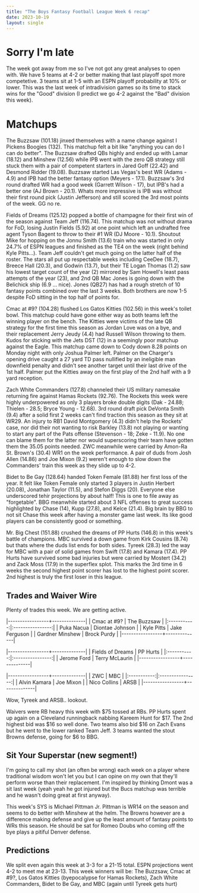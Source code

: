```yaml
---
title: "The Boys Fantasy Football League Week 6 recap"
date: 2023-10-19
layout: single
---
```


# Sorry I'm late

The week got away from me so I've not got any great analyses to open with. We have 5 teams at 4-2 or better making that last playoff spot more competetive. 3 teams sit at 1-5 with an ESPN playoff probability at 10% or lower. This was the last week of intradivision games so its time to stack wins for the "Good" division (I predict we go 4-2 against the "Bad" division this week).

# Matchups

The Buzzsaw (101.18) jinxed themselves with a name change against I Pickens Boogies (132). This matchup felt a bit like "anything you can do I can do better". The Buzzsaw drafted QBs highly and ended up with Lamar (18.12) and Minshew (12.56) while IPB went with the zero QB strategy still stuck them with a pair of competent starters in Jared Goff (22.42) and Desmond Ridder (19.08). Buzzsaw started Las Vegas's best WR (Adams - 4.9) and IPB had the better fantasy option (Meyers - 17.1). Buzzsaw's 3rd round drafted WR had a good week (Garrett Wilson - 17), but IPB's had a better one (AJ Brown - 20.1). Whats more impressive is IPB was without their first round pick (Justin Jefferson) and still scored the 3rd most points of the week. GG no re.

Fields of Dreams (125.12) popped a bottle of champagne for their first win of the season against Team Jeff (116.74). This matchup was not without drama for FoD, losing Justin Fields (5.92) at one point which left an undrafted free agent Tyson Bagent to throw to their #1 WR (DJ Moore - 10.1). Shoutout Mike for hopping on the Jonnu Smith (13.6) train who was started in only 24.7% of ESPN leagues and finished as the TE4 on the week (right behind Kyle Pitts...). Team Jeff couldn't get much going on the latter half of the roster. The stars all put up respectable weeks including CeeDee (18.7), Breece Hall (20.3), and Godwin (13.7), but their TE Logan Thomas (1.2) saw his lowest target count of the year (2) mirrored by Sam Howell's least pass attempts of the year (23), and 2nd QB Mac Jones is going down with the Belichick ship (6.9 ... nice). Jones (QB27) has had a rough stretch of 10 fantasy points combined over the last 3 weeks. Both brothers are now 1-5 despite FoD sitting in the top half of points for.

Cmac at #9? (104.28) flushed Los Gatos Kitties (102.56) in this week's toilet bowl. This matchup could have gone either way as both teams left the winning player on the bench. The Kitties were victims of the late QB strategy for the first time this season as Jordan Love was on a bye, and their replacement Jerry Jeudy (4.4) had Russell Wilson throwing to them. Kudos for sticking with the Jets DST (12) in a seemingly poor matchup against the Eagle. This matchup came down to Cody down 8.28 points on Monday night with only Joshua Palmer left. Palmer on the Charger's opening drive caught a 27 yard TD pass nullified by an ineligible man downfield penalty and didn't see another target until their last drive of the 1st half. Palmer put the Kitties away on the first play of the 2nd half with a 9 yard reception.

Zach White Commanders (127.8) channeled their US military namesake returning fire against Hamas Rockets (92.76). The Rockets this week were highly underpowered as only 3 players broke double digits (Dak - 24.88; Thielen - 28.5; Bryce Young - 12.68). 3rd round draft pick DeVonta Smith (9.4) after a solid first 2 weeks can't find traction this season as they sit at WR29. An injury to RB1 David Montgomery (4.3) didn't help the Rockets' case, nor did their not wanting to risk Barkley (13.8) not playing or wanting to start any part of the Pats offense (Stevenson - 18; Zeke - 11.9). No one can blame them for the latter nor would superscoring their team have gotten them the 35.05 points needed. ZWC meanwhile were carried by Amon-Ra St. Brown's (30.4) WR1 on the week performance. A pair of duds from Josh Allen (14.86) and Joe Mixon (9.2) weren't enough to slow down the Commanders' train this week as they slide up to 4-2.

Bidet to Be Gay (128.64) handed Token Female (81.88) her first loss of the year. It felt like Token Female only started 3 players in Justin Herbert (20.08), Jonathan Taylor (11.5), and Stefon Diggs (20). Everyone else underscored tehir projections by about half! This is one to file away as "forgetable". BBG meanwhile started about 3 NFL offenses to great success highlighted by Chase (14), Kupp (27.8), and Kelce (21.4). Big brain by BBG to not sit Chase this week after having a monster game last week. Its like good players can be consistently good or something. 

Mr. Big Chest (151.88) crushed the dreams of PP Hurts (146.8) in this week's battle of champions. MBC survived a down game from Kirk Cousins (8.74) but thats where the duds list ends for both sides. Tyreek (28.3) led the way for MBC with a pair of solid games from Swift (17.8) and Kamara (17.4). PP Hurts have survived some bad injuries but were carried by Mostert (34.2) and Zack Moss (17.9) in the superflex splot. This marks the 3rd time in 6 weeks the second highest point scorer has lost to the highest point scorer. 2nd highest is truly the first loser in this league.

## Trades and Waiver Wire

Plenty of trades this week. We are getting active.

|-----------------+--------------|
| Cmac at #9? | The Buzzsaw |
|:-----------:|:----------------:|
| Puka Nacua | Diontae Johnson |
| Kyle Pitts | Jake Ferguson |
| Gardner Minshew | Brock Purdy |
|-----------------+--------------|


|-----------------+--------------|
| Fields of Dreams | PP Hurts |
|:-----------:|:----------------:|
| Jerome Ford | Terry McLaurin |
|-----------------+--------------|

|-----------------+--------------|
| ZWC | MBC |
|:-----------:|:----------------:|
| Alvin Kamara | Joe Mixon |
| Nico Collins | ARSB |
|-----------------+--------------|

Wow, Tyreek and ARSB.. lookout.

Waivers were RB heavy this week with $75 tossed at RBs. PP Hurts spent up again on a Cleveland runningback nabbing Kareem Hunt for $17. The 2nd highest bid was $16 so well done. Two teams also bid $16 on Zach Evans but he went to the lower ranked Team Jeff. 3 teams wanted the stout Browns defense, going for $6 to BBG.

## Sit Your Superstar (new segment!)

I'm going to call my shot (an often be wrong) each week on a player where traditional wisdom won't let you but I can opine on my own that they'll perform worse than their replacement. I'm inspired by thinking Dmont was a sit last week (yeah yeah he got injured but the Bucs matchup was terrible and he wasn't doing great at first anyway). 

This week's SYS is Michael Pittman Jr. Pittman is WR14 on the season and seems to do better with Minshew at the helm. The Browns however are a difference making defense and give up the least amount of fantasy points to WRs this season. He should be sat for Romeo Doubs who coming off the bye plays a pitiful Denver defense. 

## Predictions

We split even again this week at 3-3 for a 21-15 total. ESPN projections went 4-2 to meet me at 23-13. This week winners will be: The Buzzsaw, Cmac at #9?, Los Gatos Kitties (byepocalypse for Hamas Rockets), Zach White Commanders, Bidet to Be Gay, and MBC (again until Tyreek gets hurt)


